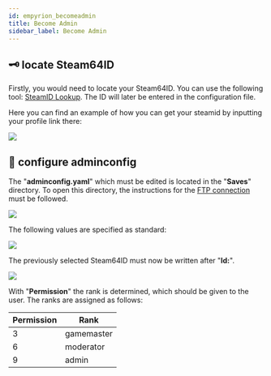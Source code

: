 ```yaml
---
id: empyrion_becomeadmin
title: Become Admin
sidebar_label: Become Admin
---
```


## 🗝️ locate Steam64ID

Firstly, you would need to locate your Steam64ID.
You can use the following tool: [SteamID Lookup](https://steamid.io/lookup).
The ID will later be entered in the configuration file.

Here you can find an example of how you can get your steamid by inputting your profile link there:

![](https://screensaver01.zap-hosting.com/index.php/s/yPeWAQAGAiHRSKM/preview)

## 📃 configure adminconfig

The "**adminconfig.yaml**" which must be edited is located in the "**Saves**" directory.
To open this directory, the instructions for the [FTP connection](https://zap-hosting.com/guides/docs/en/gameserver_ftpaccess) must be followed.

![](https://screensaver01.zap-hosting.com/index.php/s/Eqc2dmTPPZbycEf/preview)

The following values are specified as standard:

![](https://screensaver01.zap-hosting.com/index.php/s/ppYsaXd4emxbHAM/preview)

The previously selected Steam64ID must now be written after "**Id:**".

![](https://screensaver01.zap-hosting.com/index.php/s/eN9yrgMYpgM9Wtf/preview)

With "**Permission**" the rank is determined, which should be given to the user.
The ranks are assigned as follows:

Permission | Rank
-----|-------
3 | gamemaster
6 | moderator
9 | admin
